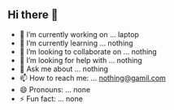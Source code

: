 ## Hi there 👋

<!--
**techy-ar/techy-ar** is a ✨ _special_ ✨ repository because its `README.md` (this file) appears on your GitHub profile.

Here are some ideas to get you started:
-->

- 🔭 I’m currently working on ... laptop
- 🌱 I’m currently learning ... nothing
- 👯 I’m looking to collaborate on ... nothing
- 🤔 I’m looking for help with ... nothing
- 💬 Ask me about ... nothing
- 📫 How to reach me: ... nothing@gamil.com
- 😄 Pronouns: ... none
- ⚡ Fun fact: ... none

